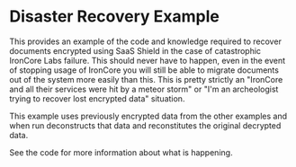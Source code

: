 # Disaster Recovery Example
This provides an example of the code and knowledge required to recover documents encrypted using SaaS Shield in the case of catastrophic IronCore Labs failure. This should never have to happen, even in the event of stopping usage of IronCore you will still be able to migrate documents out of the system more easily than this. This is pretty strictly an "IronCore and all their services were hit by a meteor storm" or "I'm an archeologist trying to recover lost encrypted data" situation.

This example uses previously encrypted data from the other examples and when run deconstructs that data and reconstitutes the original decrypted data.

See the code for more information about what is happening.
